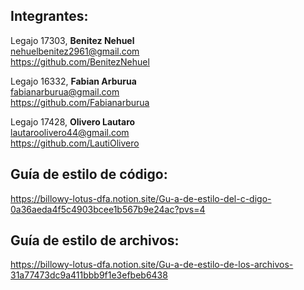 ## **Integrantes:**

Legajo 17303, **Benitez Nehuel**  
[nehuelbenitez2961@gmail.com](mailto:nehuelbenitez2961@gmail.com)  
https://github.com/BenitezNehuel

Legajo 16332, **Fabian Arburua**  
fabianarburua@gmail.com  
https://github.com/Fabianarburua  

Legajo 17428, **Olivero Lautaro**  
[lautaroolivero44@gmail.com](mailto:lautaroolivero44@gmail.com)  
https://github.com/LautiOlivero  


## **Guía de estilo de código:**

https://billowy-lotus-dfa.notion.site/Gu-a-de-estilo-del-c-digo-0a36aeda4f5c4903bcee1b567b9e24ac?pvs=4

## **Guía de estilo de archivos:**

https://billowy-lotus-dfa.notion.site/Gu-a-de-estilo-de-los-archivos-31a77473dc9a411bbb9f1e3efbeb6438
